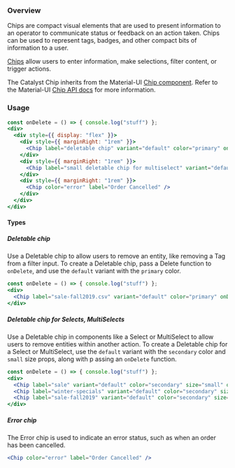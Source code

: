 ### Overview

Chips are compact visual elements that are used to present information to an operator to communicate status or feedback on an action taken. Chips can be used to represent tags, badges, and other compact bits of information to a user.

[Chips](https://material.io/design/components/chips.html) allow users to enter information, make selections, filter content, or trigger actions.

The Catalyst Chip inherits from the Material-UI [Chip component](https://material-ui.com/components/chips/). Refer to the Material-UI [Chip API docs](https://material-ui.com/api/chip/) for more information.

### Usage

<!-- Show all the variants/combos we use in Reaction Admin, without the code box > -->

```jsx noeditor
const onDelete = () => { console.log("stuff") };
<div>
  <div style={{ display: "flex" }}>
    <div style={{ marginRight: "1rem" }}>
      <Chip label="deletable chip" variant="default" color="primary" onDelete={onDelete} />
    </div>
    <div style={{ marginRight: "1rem" }}>
      <Chip label="small deletable chip for multiselect" variant="default" color="secondary" size="small" onDelete={onDelete} />
    </div>
    <div style={{ marginRight: "1rem" }}>
      <Chip color="error" label="Order Cancelled" />
    </div>
  </div>
</div>
```

#### Types

<!-- Show all Types of the component used in Reaction Admin -->

##### Deletable chip

<!-- Explain when to use this type of the component, and give a real life Reaction Admin example -->

Use a Deletable chip to allow users to remove an entity, like removing a Tag from a filter input. To create a Deletable chip, pass a Delete function to `onDelete`, and use the `default` variant with the `primary` color.

```jsx
const onDelete = () => { console.log("stuff") };
<div>
  <Chip label="sale-fall2019.csv" variant="default" color="primary" onDelete={onDelete} />
</div>
```

##### Deletable chip for Selects, MultiSelects

Use a Deletable chip in components like a Select or MultiSelect to allow users to remove entities within another action. To create a Deletable chip for a Select or MultiSelect, use the `default` variant with the `secondary` color and `small` size props, along with p assing an `onDelete` function.

```jsx
const onDelete = () => { console.log("stuff") };
<div>
  <Chip label="sale" variant="default" color="secondary" size="small" onDelete={onDelete} />
  <Chip label="winter-specials" variant="default" color="secondary" size="small" onDelete={onDelete} />
  <Chip label="sale-fall2019" variant="default" color="secondary" size="small" onDelete={onDelete} />
</div>
```

##### Error chip

<!-- Explain when to use this type of the component, and give a real life Reaction Admin example -->

The Error chip is used to indicate an error status, such as when an order has been cancelled.

```jsx
<Chip color="error" label="Order Cancelled" />
```
